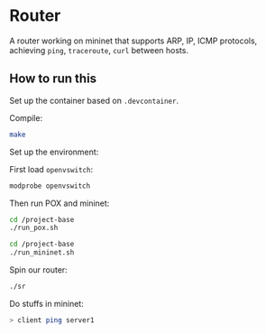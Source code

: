 # Router

A router working on mininet that supports ARP, IP, ICMP protocols, achieving `ping`, `traceroute`, `curl` between hosts.

## How to run this

Set up the container based on `.devcontainer`.

Compile:

```bash
make
```

Set up the environment:

First load `openvswitch`:

```bash
modprobe openvswitch
```

Then run POX and mininet:

```bash
cd /project-base
./run_pox.sh
```

```bash
cd /project-base
./run_mininet.sh
```

Spin our router:

```bash
./sr
```

Do stuffs in mininet:

```bash
> client ping server1
```
